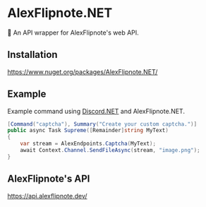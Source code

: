 # AlexFlipnote.NET
 🍃 An API wrapper for AlexFlipnote's web API.
 
## Installation
https://www.nuget.org/packages/AlexFlipnote.NET/

## Example
Example command using [Discord.NET](https://github.com/discord-net/Discord.Net) and AlexFlipnote.NET.
```csharp
[Command("captcha"), Summary("Create your custom captcha.")]
public async Task Supreme([Remainder]string MyText)
{
    var stream = AlexEndpoints.Captcha(MyText);
    await Context.Channel.SendFileAsync(stream, "image.png");
}
```

## AlexFlipnote's API
https://api.alexflipnote.dev/
